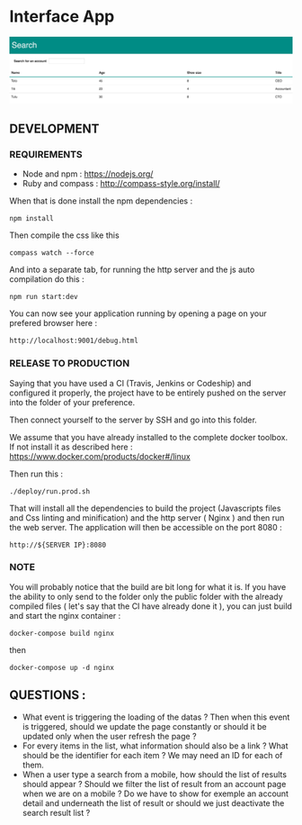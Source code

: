 # Interface App

![](https://github.com/boris-felix/interface/blob/master/Screen%20Shot%202016-09-07%20at%2013.26.21.png)

## DEVELOPMENT

### REQUIREMENTS

- Node and npm : https://nodejs.org/
- Ruby and compass : http://compass-style.org/install/

When that is done install the npm dependencies :

```
npm install
```

Then compile the css like this

```
compass watch --force
```

And into a separate tab, for running the http server and the js auto compilation do this :

```
npm run start:dev
```

You can now see your application running by opening a page on your prefered browser here :

```
http://localhost:9001/debug.html
```

### RELEASE TO PRODUCTION

Saying that you have used a CI (Travis, Jenkins or Codeship) and configured it properly, the project have to be entirely pushed on the server into the folder of your preference.

Then connect yourself to the server by SSH and go into this folder.

We assume that you have already installed to the complete docker toolbox. If not install it as described here : https://www.docker.com/products/docker#/linux

Then run this :

```
./deploy/run.prod.sh
```

That will install all the dependencies to build the project (Javascripts files and Css linting and minification) and the http server ( Nginx ) and then run the web server. The application will then be accessible on the port 8080 :

```
http://${SERVER IP}:8080
```

### NOTE

You will probably notice that the build are bit long for what it is. If you have the ability to only send to the folder only the public folder with the already compiled files ( let's say that the CI have already done it ), you can just build and start the nginx container :

```
docker-compose build nginx
```

then

```
docker-compose up -d nginx
```

## QUESTIONS :

- What event is triggering the loading of the datas ? Then when this event is triggered, should we update the page constantly or should it be updated only when the user refresh the page ?
- For every items in the list, what information should also be a link ? What should be the identifier for each item ? We may need an ID for each of them.
- When a user type a search from a mobile, how should the list of results should appear ? Should we filter the list of result from an account page when we are on a mobile ? Do we have to show for exemple an account detail and underneath the list of result or should we just deactivate the search result list ?


